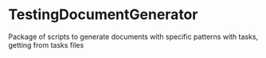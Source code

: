 # TestingDocumentGenerator
Package of scripts to generate documents with specific patterns with tasks, getting from tasks files
